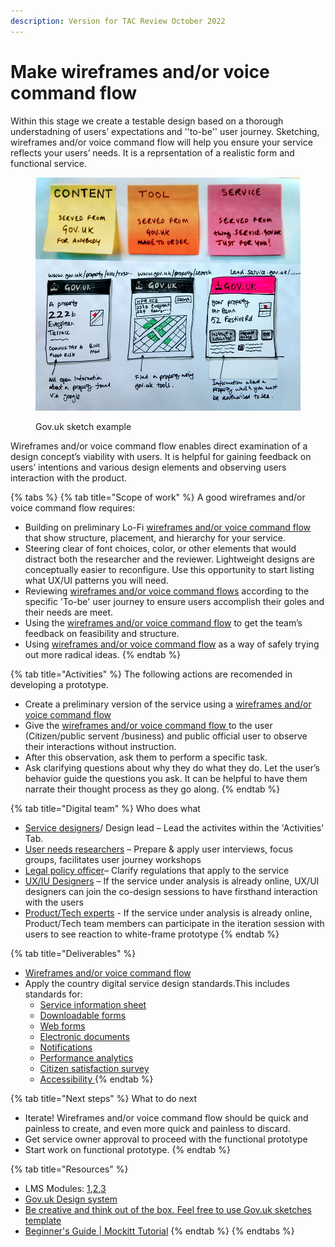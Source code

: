 ```yaml
---
description: Version for TAC Review October 2022
---
```


# Make wireframes and/or voice command flow

Within this stage we create a testable design based on a thorough understadning of users’ expectations and ''to-be'' user journey. Sketching, wireframes and/or voice command flow will help you ensure your service reflects your users’ needs. It is a reprsentation of a realistic form and functional service.&#x20;

<figure><img src="../../.gitbook/assets/13598453674_bdc7d5a385_c.jpg" alt=""><figcaption><p>Gov.uk sketch example</p></figcaption></figure>

Wireframes and/or voice command flow enables direct examination of a design concept’s viability with users. It is helpful for gaining feedback on users’ intentions and various design elements and observing users interaction with the product.&#x20;

{% tabs %}
{% tab title="Scope of work" %}
A good wireframes and/or voice command flow requires:

* Building on preliminary Lo-Fi [wireframes and/or voice command flow ](../learning-and-exchange/artefacts.md#wireframes-and-or-voice-command-flow)that show structure, placement, and hierarchy for your service. &#x20;
* Steering clear of font choices, color, or other elements that would distract both the researcher and the reviewer. Lightweight designs are conceptually easier to reconfigure. Use this opportunity to start listing what UX/UI patterns you will need.&#x20;
* Reviewing [wireframes and/or voice command flows](../learning-and-exchange/artefacts.md#wireframes-and-or-voice-command-flow) according to the specific 'To-be' user journey to ensure users accomplish their goles and their needs are meet.&#x20;
* Using the [wireframes and/or voice command flow](../learning-and-exchange/artefacts.md#wireframes-and-or-voice-command-flow) to get the team’s feedback on feasibility and structure.&#x20;
* Using [wireframes and/or voice command flow](../learning-and-exchange/artefacts.md#wireframes-and-or-voice-command-flow) as a way of safely trying out more radical ideas.   &#x20;
{% endtab %}

{% tab title="Activities" %}
The following actions are recomended in developing a prototype.&#x20;

* Create a preliminary version of the service using a [wireframes and/or voice command flow](../learning-and-exchange/artefacts.md#wireframes-and-or-voice-command-flow)
* Give the [wireframes and/or voice command flow ](../learning-and-exchange/artefacts.md#wireframes-and-or-voice-command-flow)to the user (Citizen/public servent /business) and public official user to observe their interactions without instruction.&#x20;
* After this observation, ask them to perform a specific task.&#x20;
* Ask clarifying questions about why they do what they do. Let the user’s behavior guide the questions you ask. It can be helpful to have them narrate their thought process as they go along.&#x20;
{% endtab %}

{% tab title="Digital team" %}
Who does what&#x20;

* [Service designers](../annex/govstack-user-profiles-taxonomy.md#service-designer)/ Design lead – Lead the activites within the 'Activities' Tab.
* [User needs researchers](https://app.gitbook.com/o/pxmRWOPoaU8fUAbbcrus/s/zlgZ7XvqYnhGTNjlQo19/) – Prepare & apply user interviews, focus groups, facilitates user journey workshops &#x20;
* [Legal policy officer](../annex/govstack-user-profiles-taxonomy.md#legal-policy-officer)– Clarify regulations that apply to the service &#x20;
* [UX/IU Designers](https://app.gitbook.com/o/pxmRWOPoaU8fUAbbcrus/s/zlgZ7XvqYnhGTNjlQo19/) – If the service under analysis is already online, UX/UI designers can join the co-design sessions to have firsthand interaction with the users &#x20;
* [Product/Tech experts](../annex/govstack-user-profiles-taxonomy.md#back-end-developers)  - If the service under analysis is already online, Product/Tech team members can participate in the iteration session with users to see reaction to white-frame prototype &#x20;
{% endtab %}

{% tab title="Deliverables" %}
* [Wireframes and/or voice command flow](../learning-and-exchange/artefacts.md#wireframes-and-or-voice-command-flow) &#x20;
* Apply the country digital service design standards.This includes standards for:
  * [Service information sheet](https://govstack.gitbook.io/implementation-playbook/govstack-implementation-playbook/learning-and-exchange/artefacts#information-service-sheets)
  * [Downloadable forms](https://app.gitbook.com/o/pxmRWOPoaU8fUAbbcrus/s/zlgZ7XvqYnhGTNjlQo19/)
  * [Web forms](https://app.gitbook.com/o/pxmRWOPoaU8fUAbbcrus/s/zlgZ7XvqYnhGTNjlQo19/)
  * [Electronic documents](https://app.gitbook.com/o/pxmRWOPoaU8fUAbbcrus/s/zlgZ7XvqYnhGTNjlQo19/)
  * [Notifications](https://app.gitbook.com/o/pxmRWOPoaU8fUAbbcrus/s/zlgZ7XvqYnhGTNjlQo19/)
  * [Performance analytics](https://app.gitbook.com/o/pxmRWOPoaU8fUAbbcrus/s/zlgZ7XvqYnhGTNjlQo19/)
  * [Citizen satisfaction survey](https://app.gitbook.com/o/pxmRWOPoaU8fUAbbcrus/s/zlgZ7XvqYnhGTNjlQo19/)
  * [Accessibility ](https://app.gitbook.com/o/pxmRWOPoaU8fUAbbcrus/s/zlgZ7XvqYnhGTNjlQo19/)
{% endtab %}

{% tab title="Next steps" %}
What to do next

* Iterate! Wireframes and/or voice command flow should be quick and painless to create, and even more quick and painless to discard.&#x20;
* Get service owner approval to proceed with the functional prototype &#x20;
* Start work on functional prototype.
{% endtab %}

{% tab title="Resources" %}
* LMS Modules: [1](../learning-and-exchange/govstack-learning-management-system/#awareness-building-and-expression-of-interest),[2](../learning-and-exchange/govstack-learning-management-system/#agreement-of-cooperation),[3](../learning-and-exchange/govstack-learning-management-system/#govstack-internal-kick-off) &#x20;
* [Gov.uk Design system](https://design-system.service.gov.uk/community/resources-and-tools/)&#x20;
* [Be creative and think out of the box. Feel free to use Gov.uk sketches template](https://designnotes.blog.gov.uk/2014/05/22/gov-uk-sketching-templates/)&#x20;
* [Beginner's Guide | Mockitt Tutorial](https://www.youtube.com/watch?v=X5HVZQ9Nii4)&#x20;
{% endtab %}
{% endtabs %}
